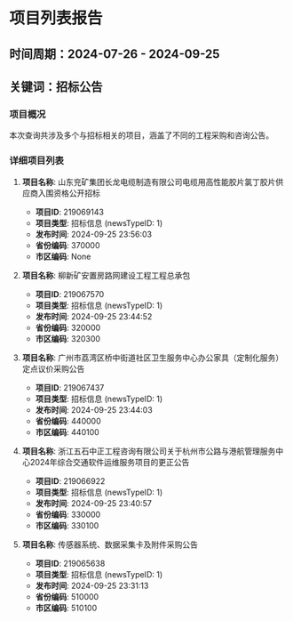 # 项目列表报告

## 时间周期：2024-07-26 - 2024-09-25
## 关键词：招标公告

### 项目概况
本次查询共涉及多个与招标相关的项目，涵盖了不同的工程采购和咨询公告。

### 详细项目列表

1. **项目名称**: 山东兖矿集团长龙电缆制造有限公司电缆用高性能胶片氯丁胶片供应商入围资格公开招标
   - **项目ID**: 219069143
   - **项目类型**: 招标信息 (newsTypeID: 1)
   - **发布时间**: 2024-09-25 23:56:03
   - **省份编码**: 370000
   - **市区编码**: None

2. **项目名称**: 柳新矿安置房路网建设工程工程总承包
   - **项目ID**: 219067570
   - **项目类型**: 招标信息 (newsTypeID: 1)
   - **发布时间**: 2024-09-25 23:44:52
   - **省份编码**: 320000
   - **市区编码**: 320300

3. **项目名称**: 广州市荔湾区桥中街道社区卫生服务中心办公家具（定制化服务）定点议价采购公告
   - **项目ID**: 219067437
   - **项目类型**: 招标信息 (newsTypeID: 1)
   - **发布时间**: 2024-09-25 23:44:03
   - **省份编码**: 440000
   - **市区编码**: 440100

4. **项目名称**: 浙江五石中正工程咨询有限公司关于杭州市公路与港航管理服务中心2024年综合交通软件运维服务项目的更正公告
   - **项目ID**: 219066922
   - **项目类型**: 招标信息 (newsTypeID: 1)
   - **发布时间**: 2024-09-25 23:40:57
   - **省份编码**: 330000
   - **市区编码**: 330100

5. **项目名称**: 传感器系统、数据采集卡及附件采购公告
   - **项目ID**: 219065638
   - **项目类型**: 招标信息 (newsTypeID: 1)
   - **发布时间**: 2024-09-25 23:31:13
   - **省份编码**: 510000
   - **市区编码**: 510100